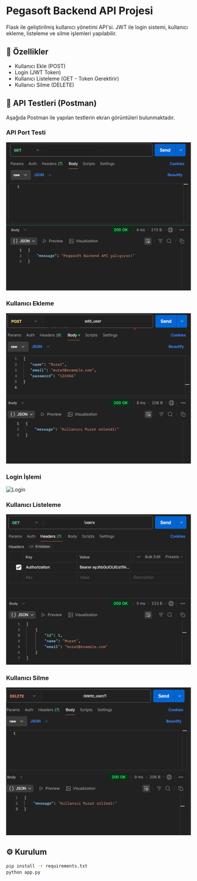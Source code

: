 # Pegasoft Backend API Projesi

Flask ile geliştirilmiş kullanıcı yönetimi API'si. 
JWT ile login sistemi, kullanıcı ekleme, listeleme ve silme işlemleri yapılabilir.

## 🚀 Özellikler
- Kullanıcı Ekle (POST)
- Login (JWT Token)
- Kullanıcı Listeleme (GET - Token Gerektirir)
- Kullanıcı Silme (DELETE)

## 📸 API Testleri (Postman)
Aşağıda Postman ile yapılan testlerin ekran görüntüleri bulunmaktadır.

### API Port Testi
![Add User](screenshots/panelWork.png)

### Kullanıcı Ekleme
![Add User](screenshots/includeUser.png)

### Login İşlemi
![Login](screenshots/l.png)

### Kullanıcı Listeleme
![Get Users](screenshots/bearerAuthorization.png)

### Kullanıcı Silme
![Delete User](screenshots/deleteUser.png)

## ⚙️ Kurulum
```bash
pip install -r requirements.txt
python app.py
